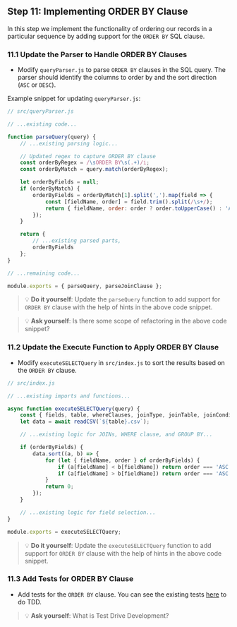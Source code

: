 ## Step 11: Implementing ORDER BY Clause

In this step we implement the functionality of ordering our records in a particular sequence by adding support for the `ORDER BY` SQL clause.

### 11.1 Update the Parser to Handle ORDER BY Clauses
- Modify `queryParser.js` to parse `ORDER BY` clauses in the SQL query. The parser should identify the columns to order by and the sort direction (`ASC` or `DESC`).

Example snippet for updating `queryParser.js`:
```javascript
// src/queryParser.js

// ...existing code...

function parseQuery(query) {
    // ...existing parsing logic...

    // Updated regex to capture ORDER BY clause
    const orderByRegex = /\sORDER BY\s(.+)/i;
    const orderByMatch = query.match(orderByRegex);

    let orderByFields = null;
    if (orderByMatch) {
        orderByFields = orderByMatch[1].split(',').map(field => {
            const [fieldName, order] = field.trim().split(/\s+/);
            return { fieldName, order: order ? order.toUpperCase() : 'ASC' };
        });
    }

    return {
        // ...existing parsed parts,
        orderByFields
    };
}

// ...remaining code...

module.exports = { parseQuery, parseJoinClause };
```

> 💡 **Do it yourself**: Update the `parseQuery` function to add support for `ORDER BY` clause with the help of hints in the above code snippet.

> 💡 **Ask yourself**: Is there some scope of refactoring in the above code snippet?


### 11.2 Update the Execute Function to Apply ORDER BY Clause
- Modify `executeSELECTQuery` in `src/index.js` to sort the results based on the `ORDER BY` clause.

```javascript
// src/index.js

// ...existing imports and functions...

async function executeSELECTQuery(query) {
    const { fields, table, whereClauses, joinType, joinTable, joinCondition, groupByFields, orderByFields } = parseQuery(query);
    let data = await readCSV(`${table}.csv`);

    // ...existing logic for JOINs, WHERE clause, and GROUP BY...

    if (orderByFields) {
        data.sort((a, b) => {
            for (let { fieldName, order } of orderByFields) {
                if (a[fieldName] < b[fieldName]) return order === 'ASC' ? -1 : 1;
                if (a[fieldName] > b[fieldName]) return order === 'ASC' ? 1 : -1;
            }
            return 0;
        });
    }

    // ...existing logic for field selection...
}

module.exports = executeSELECTQuery;
```

> 💡 **Do it yourself**: Update the `executeSELECTQuery` function to add support for `ORDER BY` clause with the help of hints in the above code snippet.

### 11.3 Add Tests for ORDER BY Clause

- Add tests for the `ORDER BY` clause. You can see the existing tests [here](https://github.com/ChakshuGautam/stylusdb-sql/commit/39efbc7d7a81296c58a31e5fe84224938f64bcf7) to do TDD.

> 💡 **Ask yourself**: What is Test Drive Development? 
